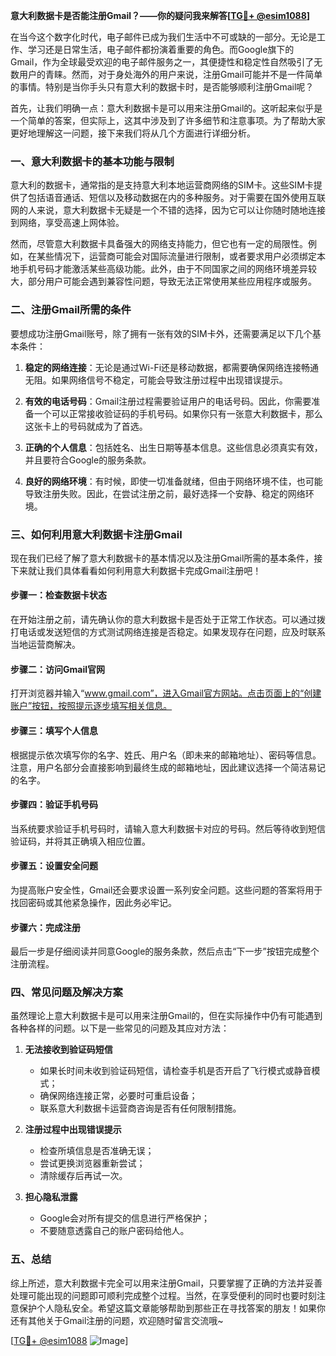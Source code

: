 **意大利数据卡是否能注册Gmail？——你的疑问我来解答[[TG💪+ @esim1088](https://t.me/s/esim1088)]**

在当今这个数字化时代，电子邮件已成为我们生活中不可或缺的一部分。无论是工作、学习还是日常生活，电子邮件都扮演着重要的角色。而Google旗下的Gmail，作为全球最受欢迎的电子邮件服务之一，其便捷性和稳定性自然吸引了无数用户的青睐。然而，对于身处海外的用户来说，注册Gmail可能并不是一件简单的事情。特别是当你手头只有意大利的数据卡时，是否能够顺利注册Gmail呢？

首先，让我们明确一点：意大利数据卡是可以用来注册Gmail的。这听起来似乎是一个简单的答案，但实际上，这其中涉及到了许多细节和注意事项。为了帮助大家更好地理解这一问题，接下来我们将从几个方面进行详细分析。

### **一、意大利数据卡的基本功能与限制**

意大利的数据卡，通常指的是支持意大利本地运营商网络的SIM卡。这些SIM卡提供了包括语音通话、短信以及移动数据在内的多种服务。对于需要在国外使用互联网的人来说，意大利数据卡无疑是一个不错的选择，因为它可以让你随时随地连接到网络，享受高速上网体验。

然而，尽管意大利数据卡具备强大的网络支持能力，但它也有一定的局限性。例如，在某些情况下，运营商可能会对国际流量进行限制，或者要求用户必须绑定本地手机号码才能激活某些高级功能。此外，由于不同国家之间的网络环境差异较大，部分用户可能会遇到兼容性问题，导致无法正常使用某些应用程序或服务。

### **二、注册Gmail所需的条件**

要想成功注册Gmail账号，除了拥有一张有效的SIM卡外，还需要满足以下几个基本条件：

1. **稳定的网络连接**：无论是通过Wi-Fi还是移动数据，都需要确保网络连接畅通无阻。如果网络信号不稳定，可能会导致注册过程中出现错误提示。
   
2. **有效的电话号码**：Gmail注册过程需要验证用户的电话号码。因此，你需要准备一个可以正常接收验证码的手机号码。如果你只有一张意大利数据卡，那么这张卡上的号码就成为了首选。

3. **正确的个人信息**：包括姓名、出生日期等基本信息。这些信息必须真实有效，并且要符合Google的服务条款。

4. **良好的网络环境**：有时候，即使一切准备就绪，但由于网络环境不佳，也可能导致注册失败。因此，在尝试注册之前，最好选择一个安静、稳定的网络环境。

### **三、如何利用意大利数据卡注册Gmail**

现在我们已经了解了意大利数据卡的基本情况以及注册Gmail所需的基本条件，接下来就让我们具体看看如何利用意大利数据卡完成Gmail注册吧！

#### **步骤一：检查数据卡状态**
在开始注册之前，请先确认你的意大利数据卡是否处于正常工作状态。可以通过拨打电话或发送短信的方式测试网络连接是否稳定。如果发现存在问题，应及时联系当地运营商解决。

#### **步骤二：访问Gmail官网**
打开浏览器并输入“www.gmail.com”，进入Gmail官方网站。点击页面上的“创建账户”按钮，按照提示逐步填写相关信息。

#### **步骤三：填写个人信息**
根据提示依次填写你的名字、姓氏、用户名（即未来的邮箱地址）、密码等信息。注意，用户名部分会直接影响到最终生成的邮箱地址，因此建议选择一个简洁易记的名字。

#### **步骤四：验证手机号码**
当系统要求验证手机号码时，请输入意大利数据卡对应的号码。然后等待收到短信验证码，并将其正确填入相应位置。

#### **步骤五：设置安全问题**
为提高账户安全性，Gmail还会要求设置一系列安全问题。这些问题的答案将用于找回密码或其他紧急操作，因此务必牢记。

#### **步骤六：完成注册**
最后一步是仔细阅读并同意Google的服务条款，然后点击“下一步”按钮完成整个注册流程。

### **四、常见问题及解决方案**

虽然理论上意大利数据卡是可以用来注册Gmail的，但在实际操作中仍有可能遇到各种各样的问题。以下是一些常见的问题及其应对方法：

1. **无法接收到验证码短信**
   - 如果长时间未收到验证码短信，请检查手机是否开启了飞行模式或静音模式；
   - 确保网络连接正常，必要时可重启设备；
   - 联系意大利数据卡运营商咨询是否有任何限制措施。

2. **注册过程中出现错误提示**
   - 检查所填信息是否准确无误；
   - 尝试更换浏览器重新尝试；
   - 清除缓存后再试一次。

3. **担心隐私泄露**
   - Google会对所有提交的信息进行严格保护；
   - 不要随意透露自己的账户密码给他人。

### **五、总结**

综上所述，意大利数据卡完全可以用来注册Gmail，只要掌握了正确的方法并妥善处理可能出现的问题即可顺利完成整个过程。当然，在享受便利的同时也要时刻注意保护个人隐私安全。希望这篇文章能够帮助到那些正在寻找答案的朋友！如果你还有其他关于Gmail注册的问题，欢迎随时留言交流哦~

[[TG💪+ @esim1088](https://t.me/s/esim1088) ![Image](https://i.postimg.cc/4NQfJmqS/Snipaste-2025-05-13-00-14-12.png)]